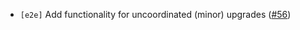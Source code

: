 - `[e2e]` Add functionality for uncoordinated (minor) upgrades
  ([\#56](https://github.com/KYVENetwork/cometbft/v034x/pull/56))
